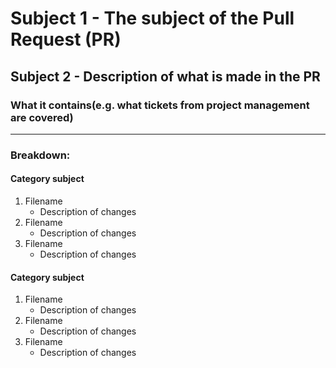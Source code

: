 # Subject 1 - The subject of the Pull Request (PR)

## Subject 2 - Description of what is made in the PR

### What it contains(e.g. what tickets from project management are covered)

-----------------------------------------------------------------------------------------------
### Breakdown:

#### Category subject
  1. Filename
     * Description of changes
  2. Filename
     * Description of changes
  3. Filename
     * Description of changes
 
#### Category subject
  1. Filename
     * Description of changes
  2. Filename
     * Description of changes
  3. Filename
     * Description of changes